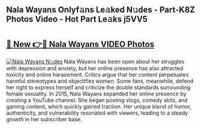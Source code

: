 ## Nala Wayans Onlyf𝚊ns Le𝚊ked N𝚞des - Part-K8Z Photos Video - Hot Part Le𝚊ks j5VV5

# <h2><a href="http://ac20047.deff.icu/?id=Nala+Wayans">🔗 New 👉🔴 Nala Wayans VIDEO Photos</a></h2>

[![Nala Wayans N𝚞des](https://i.imgur.com/rIISA9y.gif)](http://ac20047.deff.icu/?id=Nala+Wayans)
Nala Wayans has been open about her struggles with depression and anxiety, but her online presence has also attracted toxicity and online harassment. Critics argue that her content perpetuates harmful stereotypes and objectifies women. Some fans, meanwhile, defend her right to express herself and criticize the double standards surrounding female sexuality. In 2015, Nala Wayans expanded her online presence by creating a YouTube channel. She began posting vlogs, comedy skits, and gaming content, which quickly gained traction. Her unique blend of humor, authenticity, and vulnerability resonated with viewers, leading to a steady growth in her subscriber base.
